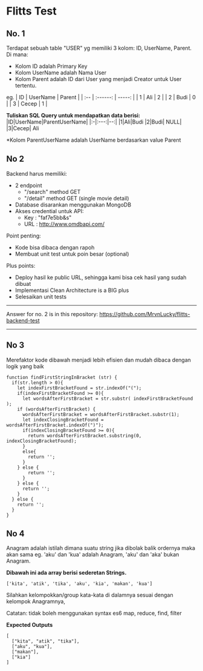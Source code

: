 # Flitts Test

## No. 1

Terdapat sebuah table "USER" yg memiliki 3 kolom: ID, UserName, Parent. Di mana:

- Kolom ID adalah Primary Key
- Kolom UserName adalah Nama User
- Kolom Parent adalah ID dari User yang menjadi Creator untuk User tertentu.

eg.
| ID | UserName | Parent |
| :-- | :------: | -----: |
| 1 | Ali | 2 |
| 2 | Budi | 0 |
| 3 | Cecep | 1 |

**Tuliskan SQL Query untuk mendapatkan data berisi:**
|ID|UserName|ParentUserName|
|:-|:---:|--:|
|1|Ali|Budi
|2|Budi| NULL|
|3|Cecep| Ali

\*Kolom ParentUserName adalah UserName berdasarkan value Parent

## No 2

Backend harus memiliki:

- 2 endpoint
  - "/search" method GET
  - "/detail" method GET (single movie detail)
- Database disarankan menggunakan MongoDB
- Akses credential untuk API:
  - Key : "faf7e5bb&s"
  - URL : http://www.omdbapi.com/

Point penting:

- Kode bisa dibaca dengan rapoh
- Membuat unit test untuk poin besar (optional)

Plus points:

- Deploy hasil ke public URL, sehingga kami bisa cek hasil yang sudah dibuat
- Implementasi Clean Architecture is a BIG plus
- Selesaikan unit tests

---

Answer for no. 2 is in this repository:
https://github.com/MrvnLucky/flitts-backend-test

---

## No 3

Merefaktor kode dibawah menjadi lebih efisien dan mudah dibaca dengan logik yang
baik

```
function findFirstStringInBracket (str) {
  if(str.length > 0){
    let indexFirstBracketFound = str.indexOf("(");
    if(indexFirstBracketFound >= 0){
      let wordsAfterFirstBracket = str.substr( indexFirstBracketFound );
    if (wordsAfterFirstBracket) {
      wordsAfterFirstBracket = wordsAfterFirstBracket.substr(1);
      let indexClosingBracketFound = wordsAfterFirstBracket.indexOf(")");
      if(indexClosingBracketFound >= 0){
        return wordsAfterFirstBracket.substring(0, indexClosingBracketFound);
      }
      else{
        return '';
      }
    } else {
        return '';
      }
    } else {
      return '';
    }
  } else {
    return '';
  }
}
```

## No 4

Anagram adalah istilah dimana suatu string jika dibolak balik ordernya maka akan sama eg.
'aku' dan 'kua' adalah Anagram, 'aku' dan 'aka' bukan Anagram.

**Dibawah ini ada array berisi sederetan Strings.**

`['kita', 'atik', 'tika', 'aku', 'kia', 'makan', 'kua']`

Silahkan kelompokkan/group kata-kata di dalamnya sesuai dengan kelompok Anagramnya,

Catatan: tidak boleh menggunakan syntax es6 map, reduce, find, filter

**Expected Outputs**

```
[
  ["kita", "atik", "tika"],
  ["aku", "kua"],
  ["makan"],
  ["kia"]
]
```
